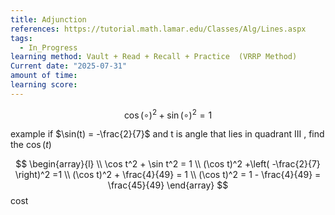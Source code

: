 ```yaml
---
title: Adjunction
references: https://tutorial.math.lamar.edu/Classes/Alg/Lines.aspx
tags:
  - In_Progress
learning method: Vault + Read + Recall + Practice  (VRRP Method)
Current date: "2025-07-31"
amount of time: 
learning score:
---
```


$$
\cos(\circ)^2  + \sin (\circ)^2  = 1  
$$


example if $\sin(t) = -\frac{2}{7}$ and  t is angle that lies in quadrant III , find the $\cos(t)$ 

$$
\begin{array}{l} \\
\cos t^2   +  \sin t^2  = 1  \\ 
(\cos t)^2  +\left( -\frac{2}{7} \right)^2  =1   \\
(\cos t)^2  +  \frac{4}{49}   = 1   \\
(\cos t)^2    =  1  - \frac{4}{49}    =  \frac{45}{49} 
\end{array}
$$
cost 